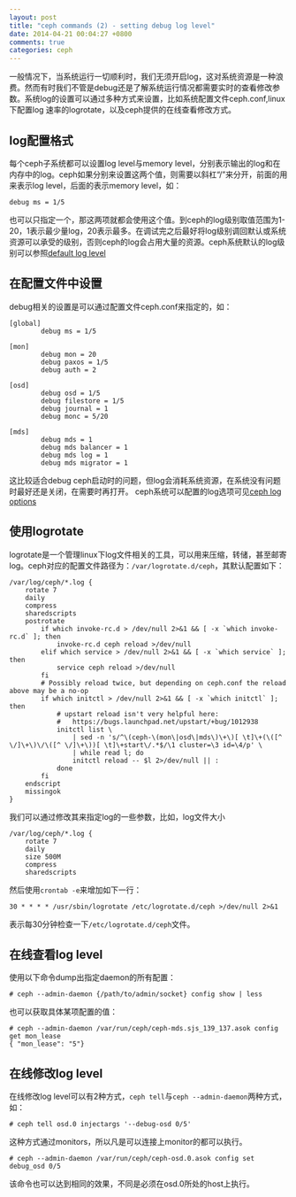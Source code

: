 ```yaml
---
layout: post
title: "ceph commands (2) - setting debug log level"
date: 2014-04-21 00:04:27 +0800
comments: true
categories: ceph
---
```


一般情况下，当系统运行一切顺利时，我们无须开启log，这对系统资源是一种浪费。然而有时我们不管是debug还是了解系统运行情况都需要实时的查看修改参数。系统log的设置可以通过多种方式来设置，比如系统配置文件ceph.conf,linux下配置log 速率的logrotate，以及ceph提供的在线查看修改方式。

<!-- more -->

## log配置格式
每个ceph子系统都可以设置log level与memory level，分别表示输出的log和在内存中的log。ceph如果分别来设置这两个值，则需要以斜杠“/”来分开，前面的用来表示log level，后面的表示memory level，如：

    debug ms = 1/5
也可以只指定一个，那这两项就都会使用这个值。到ceph的log级别取值范围为1-20，1表示最少量log，20表示最多。在调试完之后最好将log级别调回默认或系统资源可以承受的级别，否则ceph的log会占用大量的资源。ceph系统默认的log级别可以参照[default log level][1]

## 在配置文件中设置
debug相关的设置是可以通过配置文件ceph.conf来指定的，如：
```
[global]
        debug ms = 1/5

[mon]
        debug mon = 20
        debug paxos = 1/5
        debug auth = 2

[osd]
        debug osd = 1/5
        debug filestore = 1/5
        debug journal = 1
        debug monc = 5/20

[mds]
        debug mds = 1
        debug mds balancer = 1
        debug mds log = 1
        debug mds migrator = 1
```
这比较适合debug ceph启动时的问题，但log会消耗系统资源，在系统没有问题时最好还是关闭，在需要时再打开。
ceph系统可以配置的log选项可见[ceph log options][2]

## 使用logrotate
logrotate是一个管理linux下log文件相关的工具，可以用来压缩，转储，甚至邮寄log。ceph对应的配置文件路径为：`/var/logrotate.d/ceph`，其默认配置如下：
```
/var/log/ceph/*.log {
    rotate 7
    daily
    compress
    sharedscripts
    postrotate
        if which invoke-rc.d > /dev/null 2>&1 && [ -x `which invoke-rc.d` ]; then
            invoke-rc.d ceph reload >/dev/null
        elif which service > /dev/null 2>&1 && [ -x `which service` ]; then
            service ceph reload >/dev/null
        fi
        # Possibly reload twice, but depending on ceph.conf the reload above may be a no-op
        if which initctl > /dev/null 2>&1 && [ -x `which initctl` ]; then
            # upstart reload isn't very helpful here:
            #   https://bugs.launchpad.net/upstart/+bug/1012938
            initctl list \
                | sed -n 's/^\(ceph-\(mon\|osd\|mds\)\+\)[ \t]\+(\([^ \/]\+\)\/\([^ \/]\+\))[ \t]\+start\/.*$/\1 cluster=\3 id=\4/p' \
                | while read l; do
                initctl reload -- $l 2>/dev/null || :
            done
        fi
    endscript
    missingok
}
```
我们可以通过修改其来指定log的一些参数，比如，log文件大小
```
/var/log/ceph/*.log {
    rotate 7
    daily
    size 500M
    compress
    sharedscripts
```
然后使用`crontab -e`来增加如下一行：
    
    30 * * * * /usr/sbin/logrotate /etc/logrotate.d/ceph >/dev/null 2>&1
表示每30分钟检查一下`/etc/logrotate.d/ceph`文件。


## 在线查看log level
使用以下命令dump出指定daemon的所有配置：
    
    # ceph --admin-daemon {/path/to/admin/socket} config show | less
也可以获取具体某项配置的值：
```
# ceph --admin-daemon /var/run/ceph/ceph-mds.sjs_139_137.asok config get mon_lease
{ "mon_lease": "5"}
```
## 在线修改log level
在线修改log level可以有2种方式，`ceph tell`与`ceph --admin-daemon`两种方式，如：

    # ceph tell osd.0 injectargs '--debug-osd 0/5'
这种方式通过monitors，所以凡是可以连接上monitor的都可以执行。
    
    # ceph --admin-daemon /var/run/ceph/ceph-osd.0.asok config set debug_osd 0/5
该命令也可以达到相同的效果，不同是必须在osd.0所处的host上执行。
 

  [1]: http://ceph.com/docs/master/rados/troubleshooting/log-and-debug/#subsystem-log-and-debug-settings
  [2]: http://ceph.com/docs/master/rados/troubleshooting/log-and-debug/#logging-settings
